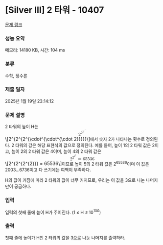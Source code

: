 # [Silver III] 2 타워 - 10407 

[문제 링크](https://www.acmicpc.net/problem/10407) 

### 성능 요약

메모리: 14180 KB, 시간: 104 ms

### 분류

수학, 정수론

### 제출 일자

2025년 1월 19일 23:14:12

### 문제 설명

<p>2 타워의 높이 H는<mjx-container class="MathJax" jax="CHTML" display="true" style="font-size: 109%; position: relative;"><mjx-math display="true" class="MJX-TEX" aria-hidden="true" style="margin-left: 0px; margin-right: 0px;"><mjx-msup><mjx-mn class="mjx-n"><mjx-c class="mjx-c32"></mjx-c></mjx-mn><mjx-script style="vertical-align: 0.413em;"><mjx-texatom size="s" texclass="ORD"><mjx-msup><mjx-mn class="mjx-n"><mjx-c class="mjx-c32"></mjx-c></mjx-mn><mjx-script style="vertical-align: 0.363em;"><mjx-texatom size="s" texclass="ORD"><mjx-msup><mjx-mn class="mjx-n"><mjx-c class="mjx-c32"></mjx-c></mjx-mn><mjx-script style="vertical-align: 0.363em;"><mjx-texatom texclass="ORD"><mjx-msup><mjx-mo class="mjx-n"><mjx-c class="mjx-c22C5"></mjx-c></mjx-mo><mjx-script style="vertical-align: 0.363em;"><mjx-texatom texclass="ORD"><mjx-msup><mjx-mo class="mjx-n"><mjx-c class="mjx-c22C5"></mjx-c></mjx-mo><mjx-script style="vertical-align: 0.363em;"><mjx-texatom texclass="ORD"><mjx-mo class="mjx-n"><mjx-c class="mjx-c22C5"></mjx-c></mjx-mo><mjx-mn class="mjx-n"><mjx-c class="mjx-c32"></mjx-c></mjx-mn></mjx-texatom></mjx-script></mjx-msup></mjx-texatom></mjx-script></mjx-msup></mjx-texatom></mjx-script></mjx-msup></mjx-texatom></mjx-script></mjx-msup></mjx-texatom></mjx-script></mjx-msup></mjx-math><mjx-assistive-mml unselectable="on" display="block"><math xmlns="http://www.w3.org/1998/Math/MathML" display="block"><msup><mn>2</mn><mrow data-mjx-texclass="ORD"><msup><mn>2</mn><mrow data-mjx-texclass="ORD"><msup><mn>2</mn><mrow data-mjx-texclass="ORD"><msup><mo>⋅</mo><mrow data-mjx-texclass="ORD"><msup><mo>⋅</mo><mrow data-mjx-texclass="ORD"><mo>⋅</mo><mn>2</mn></mrow></msup></mrow></msup></mrow></msup></mrow></msup></mrow></msup></math></mjx-assistive-mml><span aria-hidden="true" class="no-mathjax mjx-copytext">\[2^{2^{2^{\cdot^{\cdot^{\cdot 2}}}}}\]</span></mjx-container>에서 숫자 2가 나타나는 횟수로 정의된다. 2 타워의 값은 해당 표현식의 값으로 정의된다. 예를 들어, 높이 1의 2 타워 값은 2이고, 높이 2의 2 타워 값은 4이며, 높이 4의 2 타워 값은<mjx-container class="MathJax" jax="CHTML" display="true" style="font-size: 109%; position: relative;"><mjx-math display="true" class="MJX-TEX" aria-hidden="true" style="margin-left: 0px; margin-right: 0px;"><mjx-msup><mjx-mn class="mjx-n"><mjx-c class="mjx-c32"></mjx-c></mjx-mn><mjx-script style="vertical-align: 0.413em;"><mjx-texatom size="s" texclass="ORD"><mjx-msup><mjx-mn class="mjx-n"><mjx-c class="mjx-c32"></mjx-c></mjx-mn><mjx-script style="vertical-align: 0.363em;"><mjx-texatom size="s" texclass="ORD"><mjx-msup><mjx-mn class="mjx-n"><mjx-c class="mjx-c32"></mjx-c></mjx-mn><mjx-script style="vertical-align: 0.363em;"><mjx-texatom texclass="ORD"><mjx-mn class="mjx-n"><mjx-c class="mjx-c32"></mjx-c></mjx-mn></mjx-texatom></mjx-script></mjx-msup></mjx-texatom></mjx-script></mjx-msup></mjx-texatom></mjx-script></mjx-msup><mjx-mo class="mjx-n" space="4"><mjx-c class="mjx-c3D"></mjx-c></mjx-mo><mjx-mn class="mjx-n" space="4"><mjx-c class="mjx-c36"></mjx-c><mjx-c class="mjx-c35"></mjx-c><mjx-c class="mjx-c35"></mjx-c><mjx-c class="mjx-c33"></mjx-c><mjx-c class="mjx-c36"></mjx-c></mjx-mn></mjx-math><mjx-assistive-mml unselectable="on" display="block"><math xmlns="http://www.w3.org/1998/Math/MathML" display="block"><msup><mn>2</mn><mrow data-mjx-texclass="ORD"><msup><mn>2</mn><mrow data-mjx-texclass="ORD"><msup><mn>2</mn><mrow data-mjx-texclass="ORD"><mn>2</mn></mrow></msup></mrow></msup></mrow></msup><mo>=</mo><mn>65536</mn></math></mjx-assistive-mml><span aria-hidden="true" class="no-mathjax mjx-copytext">\[2^{2^{2^{2}}} = 65536\]</span></mjx-container>이므로 높이 5의 2 타워 값은 2<sup>65536</sup>이며 이 값은 2003...6736이고 다 쓰기에는 여백이 부족하다.</p>

<p>H의 값이 커짐에 따라 2 타워의 값이 너무 커지므로, 우리는 이 값을 3으로 나눈 나머지만이 궁금하다.</p>

### 입력 

 <p>입력의 첫째 줄에 높이 H가 주어진다. (1 ≤ H ≤ 10<sup>100</sup>)</p>

### 출력 

 <p>첫째 줄에 높이가 H인 2 타워의 값을 3으로 나눈 나머지를 출력하라.</p>

